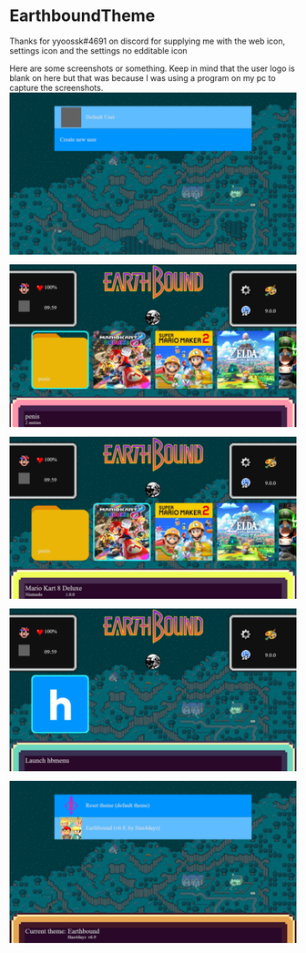 # EarthboundTheme

Thanks for yyoossk#4691 on discord for supplying me with the web icon, settings icon and the settings no edditable icon


Here are some screenshots or something. Keep in mind that the user logo is blank on here but that was because I was using a program on my pc to capture the screenshots. 
![Screenshot 1](https://raw.githubusercontent.com/hax4dazy/EarthboundTheme/master/Screenshots/2019-12-03%2010-60-04.png?token=AD4A7USLFGR4M2H2QWXKBWK54YS54)

![Screenshot 2](https://raw.githubusercontent.com/hax4dazy/EarthboundTheme/master/Screenshots/2019-12-03%2010-60-07.png?token=AD4A7UQHDIYLI2HKM32WPTC54YTAK)

![Screenshot 3](https://raw.githubusercontent.com/hax4dazy/EarthboundTheme/master/Screenshots/2019-12-03%2010-60-10.png?token=AD4A7USHP54QIHZBUSI37ES54YTBW)

![Screenshot 4](https://raw.githubusercontent.com/hax4dazy/EarthboundTheme/master/Screenshots/2019-12-03%2010-60-15.png?token=AD4A7USCWTWDQTWUXYZLC2C54YTB6)

![Screenshot 5](https://raw.githubusercontent.com/hax4dazy/EarthboundTheme/master/Screenshots/2019-12-03%2010-60-21.png?token=AD4A7UTNI4BO6DVODFD3YXK54YTIK)
